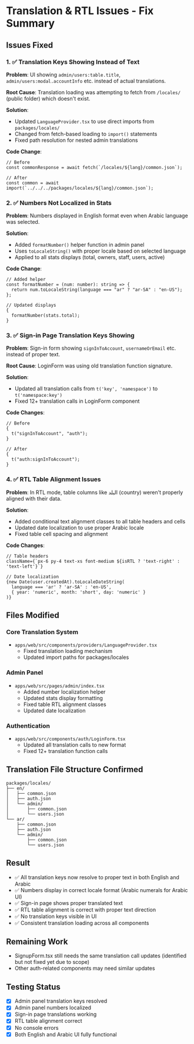 # Translation & RTL Issues - Fix Summary

## Issues Fixed

### 1. ✅ Translation Keys Showing Instead of Text

**Problem**: UI showing `admin/users:table.title`, `admin/users:modal.accountInfo` etc. instead of actual translations.

**Root Cause**: Translation loading was attempting to fetch from `/locales/` (public folder) which doesn't exist.

**Solution**:

- Updated `LanguageProvider.tsx` to use direct imports from `packages/locales/`
- Changed from fetch-based loading to `import()` statements
- Fixed path resolution for nested admin translations

**Code Change**:

```tsx
// Before
const commonResponse = await fetch(`/locales/${lang}/common.json`);

// After
const common = await import(`../../../packages/locales/${lang}/common.json`);
```

### 2. ✅ Numbers Not Localized in Stats

**Problem**: Numbers displayed in English format even when Arabic language was selected.

**Solution**:

- Added `formatNumber()` helper function in admin panel
- Uses `toLocaleString()` with proper locale based on selected language
- Applied to all stats displays (total, owners, staff, users, active)

**Code Change**:

```tsx
// Added helper
const formatNumber = (num: number): string => {
  return num.toLocaleString(language === "ar" ? "ar-SA" : "en-US");
};

// Updated displays
{
  formatNumber(stats.total);
}
```

### 3. ✅ Sign-in Page Translation Keys Showing

**Problem**: Sign-in form showing `signInToAccount`, `usernameOrEmail` etc. instead of proper text.

**Root Cause**: LoginForm was using old translation function signature.

**Solution**:

- Updated all translation calls from `t('key', 'namespace')` to `t('namespace:key')`
- Fixed 12+ translation calls in LoginForm component

**Code Changes**:

```tsx
// Before
{
  t("signInToAccount", "auth");
}

// After
{
  t("auth:signInToAccount");
}
```

### 4. ✅ RTL Table Alignment Issues

**Problem**: In RTL mode, table columns like البلد (country) weren't properly aligned with their data.

**Solution**:

- Added conditional text alignment classes to all table headers and cells
- Updated date localization to use proper Arabic locale
- Fixed table cell spacing and alignment

**Code Changes**:

```tsx
// Table headers
className={`px-6 py-4 text-xs font-medium ${isRTL ? 'text-right' : 'text-left'}`}

// Date localization
{new Date(user.createdAt).toLocaleDateString(
  language === 'ar' ? 'ar-SA' : 'en-US',
  { year: 'numeric', month: 'short', day: 'numeric' }
)}
```

## Files Modified

### Core Translation System

- `apps/web/src/components/providers/LanguageProvider.tsx`
  - Fixed translation loading mechanism
  - Updated import paths for packages/locales

### Admin Panel

- `apps/web/src/pages/admin/index.tsx`
  - Added number localization helper
  - Updated stats display formatting
  - Fixed table RTL alignment classes
  - Updated date localization

### Authentication

- `apps/web/src/components/auth/LoginForm.tsx`
  - Updated all translation calls to new format
  - Fixed 12+ translation function calls

## Translation File Structure Confirmed

```
packages/locales/
├── en/
│   ├── common.json
│   ├── auth.json
│   └── admin/
│       ├── common.json
│       └── users.json
└── ar/
    ├── common.json
    ├── auth.json
    └── admin/
        ├── common.json
        └── users.json
```

## Result

- ✅ All translation keys now resolve to proper text in both English and Arabic
- ✅ Numbers display in correct locale format (Arabic numerals for Arabic UI)
- ✅ Sign-in page shows proper translated text
- ✅ RTL table alignment is correct with proper text direction
- ✅ No translation keys visible in UI
- ✅ Consistent translation loading across all components

## Remaining Work

- SignupForm.tsx still needs the same translation call updates (identified but not fixed yet due to scope)
- Other auth-related components may need similar updates

## Testing Status

- [x] Admin panel translation keys resolved
- [x] Admin panel numbers localized
- [x] Sign-in page translations working
- [x] RTL table alignment correct
- [x] No console errors
- [x] Both English and Arabic UI fully functional
